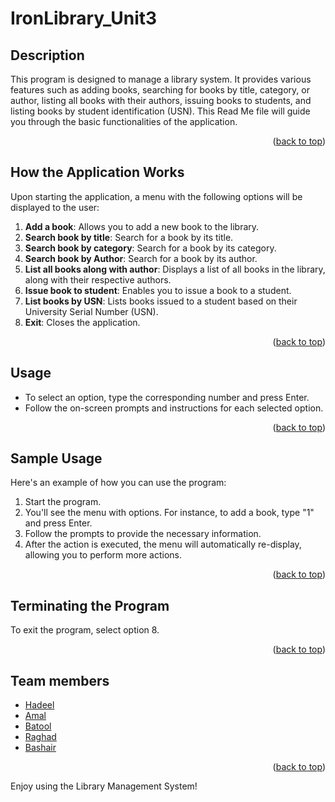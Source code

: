 # IronLibrary_Unit3

## Description
This program is designed to manage a library system. It provides various features such as adding books, searching for books by title, category, or author, listing all books with their authors, issuing books to students, and listing books by student identification (USN). This Read Me file will guide you through the basic functionalities of the application.

<p align="right">(<a href="#readme-top">back to top</a>)</p>

<!-- How the Application Works -->

## How the Application Works
Upon starting the application, a menu with the following options will be displayed to the user:

1. **Add a book**: Allows you to add a new book to the library.
2. **Search book by title**: Search for a book by its title.
3. **Search book by category**: Search for a book by its category.
4. **Search book by Author**: Search for a book by its author.
5. **List all books along with author**: Displays a list of all books in the library, along with their respective authors.
6. **Issue book to student**: Enables you to issue a book to a student.
7. **List books by USN**: Lists books issued to a student based on their University Serial Number (USN).
8. **Exit**: Closes the application.

<p align="right">(<a href="#readme-top">back to top</a>)</p>

<!-- Usage -->

## Usage
- To select an option, type the corresponding number and press Enter.
- Follow the on-screen prompts and instructions for each selected option.

<p align="right">(<a href="#readme-top">back to top</a>)</p>

<!-- Sample Usage -->

## Sample Usage
Here's an example of how you can use the program:
1. Start the program.
2. You'll see the menu with options. For instance, to add a book, type "1" and press Enter.
3. Follow the prompts to provide the necessary information.
4. After the action is executed, the menu will automatically re-display, allowing you to perform more actions.

<p align="right">(<a href="#readme-top">back to top</a>)</p>

<!-- Terminating the Program -->

## Terminating the Program
To exit the program, select option 8.

<p align="right">(<a href="#readme-top">back to top</a>)</p>

<!-- Team members -->

## Team members
- [Hadeel](https://github.com/HadeelNaif)
- [Amal](https://github.com/AmalHassanAlmaabady)
- [Batool](https://github.com/BatoolAlSowaiq)
- [Raghad](https://github.com/RaghadIbrahem)
- [Bashair](https://github.com/Bnq11)

<p align="right">(<a href="#readme-top">back to top</a>)</p>


Enjoy using the Library Management System!
